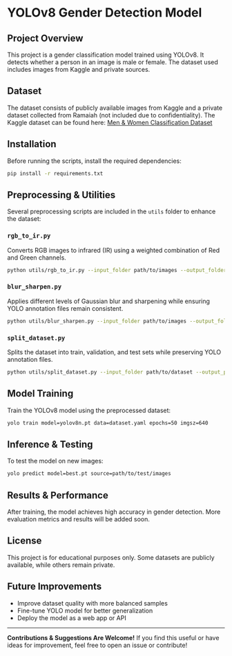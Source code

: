# YOLOv8 Gender Detection Model

##  Project Overview
This project is a gender classification model trained using YOLOv8. It detects whether a person in an image is male or female. The dataset used includes images from Kaggle and private sources.

##  Dataset
The dataset consists of publicly available images from Kaggle and a private dataset collected from Ramaiah (not included due to confidentiality). The Kaggle dataset can be found here:
[Men & Women Classification Dataset](https://www.kaggle.com/datasets/playlist/men-women-classification)

##  Installation
Before running the scripts, install the required dependencies:
```bash
pip install -r requirements.txt
```

##  Preprocessing & Utilities
Several preprocessing scripts are included in the `utils` folder to enhance the dataset:

###  `rgb_to_ir.py`
Converts RGB images to infrared (IR) using a weighted combination of Red and Green channels.
```bash
python utils/rgb_to_ir.py --input_folder path/to/images --output_folder path/to/save
```

###  `blur_sharpen.py`
Applies different levels of Gaussian blur and sharpening while ensuring YOLO annotation files remain consistent.
```bash
python utils/blur_sharpen.py --input_folder path/to/images --output_folder path/to/save
```

###  `split_dataset.py`
Splits the dataset into train, validation, and test sets while preserving YOLO annotation files.
```bash
python utils/split_dataset.py --input_folder path/to/dataset --output_path path/to/save
```

## Model Training
Train the YOLOv8 model using the preprocessed dataset:
```bash
yolo train model=yolov8n.pt data=dataset.yaml epochs=50 imgsz=640
```

##  Inference & Testing
To test the model on new images:
```bash
yolo predict model=best.pt source=path/to/test/images
```

##  Results & Performance
After training, the model achieves high accuracy in gender detection. More evaluation metrics and results will be added soon.

##  License
This project is for educational purposes only. Some datasets are publicly available, while others remain private.

##  Future Improvements
- Improve dataset quality with more balanced samples
- Fine-tune YOLO model for better generalization
- Deploy the model as a web app or API

---

**Contributions & Suggestions Are Welcome!** If you find this useful or have ideas for improvement, feel free to open an issue or contribute! 


